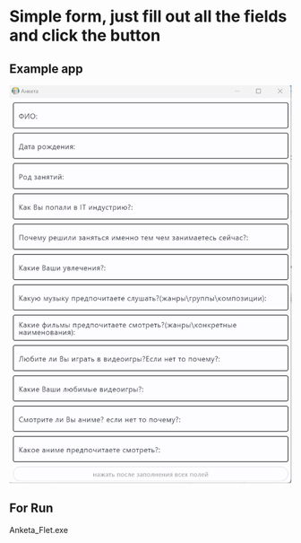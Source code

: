 # Simple form, just fill out all the fields and click the button

## Example app
![Image alt](https://github.com/popwow47/Anketa/blob/main/Screenshot_1.png)

## For Run
Anketa_Flet.exe
